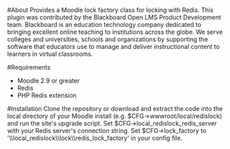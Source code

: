 #About
Provides a Moodle lock factory class for locking with Redis. This plugin was contributed by the Blackboard Open LMS Product Development team.  Blackboard is an education technology company dedicated to bringing excellent online teaching to institutions across the globe.  We serve colleges and universities, schools and organizations by supporting the software that educators use to manage and deliver instructional content to learners in virtual classrooms.

#Requirements
* Moodle 2.9 or greater
* Redis
* PHP Redis extension

#Installation
Clone the repository or download and extract the code into the local directory of your Moodle install (e.g. $CFG->wwwroot/local/redislock) and run the site's upgrade script. Set $CFG->local_redislock_redis_server with your Redis server's connection string. Set $CFG->lock_factory to '\\\\local_redislock\\\\lock\\\\redis_lock_factory' in your config file.

